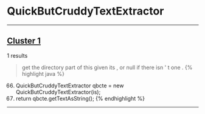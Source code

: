 # QuickButCruddyTextExtractor

***

## [Cluster 1](./1)
1 results
> get the directory part of this given its , or null if there isn ' t one . 
{% highlight java %}
66. QuickButCruddyTextExtractor qbcte = new QuickButCruddyTextExtractor(is);
67. return qbcte.getTextAsString();
{% endhighlight %}

***

